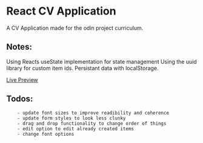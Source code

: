 # React CV Application

A CV Application made for the odin project curriculum.

## Notes:

Using Reacts useState implementation for state management
Using the uuid library for custom item ids.
Persistant data with localStorage.

[Live Preview](https://remarkable-paprenjak-7ffb4b.netlify.app/)

## Todos:

```
    - update font sizes to improve readibility and coherence
    - update form styles to look less clunky
    - drag and drop functionality to change order of things
    - edit option to edit already created items
    - change font options

```
